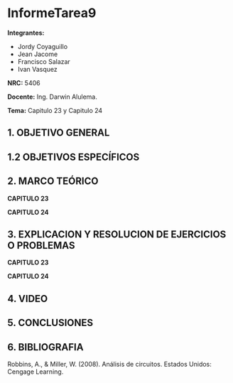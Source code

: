 # InformeTarea9
**Integrantes:**
- Jordy Coyaguillo
- Jean Jacome
- Francisco Salazar
- Ivan Vasquez

**NRC:** 5406
 
 **Docente:** Ing. Darwin Alulema.
 
 **Tema:** Capitulo 23 y Capitulo 24
 
  ## 1. OBJETIVO GENERAL
  
  ## 1.2 OBJETIVOS ESPECÍFICOS
  
  ## 2. MARCO TEÓRICO
  **CAPITULO 23**
  
    
  **CAPITULO 24**
  
  
  ## 3. EXPLICACION Y RESOLUCION DE EJERCICIOS O PROBLEMAS 

  **CAPITULO 23**
  
    
  **CAPITULO 24**
  
   ## 4. VIDEO
   
   ## 5. CONCLUSIONES
   
   ## 6. BIBLIOGRAFIA
 
   Robbins, A., & Miller, W. (2008). Análisis de circuitos. Estados Unidos: Cengage Learning.
  
  

